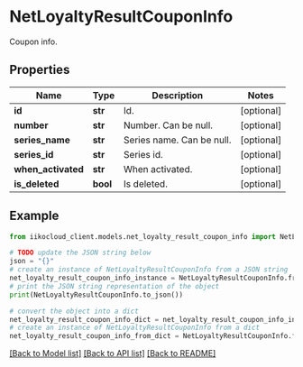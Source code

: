 # NetLoyaltyResultCouponInfo

Coupon info.

## Properties

Name | Type | Description | Notes
------------ | ------------- | ------------- | -------------
**id** | **str** | Id. | [optional] 
**number** | **str** | Number. Can be null. | [optional] 
**series_name** | **str** | Series name. Can be null. | [optional] 
**series_id** | **str** | Series id. | [optional] 
**when_activated** | **str** | When activated. | [optional] 
**is_deleted** | **bool** | Is deleted. | [optional] 

## Example

```python
from iikocloud_client.models.net_loyalty_result_coupon_info import NetLoyaltyResultCouponInfo

# TODO update the JSON string below
json = "{}"
# create an instance of NetLoyaltyResultCouponInfo from a JSON string
net_loyalty_result_coupon_info_instance = NetLoyaltyResultCouponInfo.from_json(json)
# print the JSON string representation of the object
print(NetLoyaltyResultCouponInfo.to_json())

# convert the object into a dict
net_loyalty_result_coupon_info_dict = net_loyalty_result_coupon_info_instance.to_dict()
# create an instance of NetLoyaltyResultCouponInfo from a dict
net_loyalty_result_coupon_info_from_dict = NetLoyaltyResultCouponInfo.from_dict(net_loyalty_result_coupon_info_dict)
```
[[Back to Model list]](../README.md#documentation-for-models) [[Back to API list]](../README.md#documentation-for-api-endpoints) [[Back to README]](../README.md)


